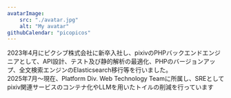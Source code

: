 ```yaml
---
avatarImage:
    src: "./avatar.jpg"
    alt: "My avatar"
githubCalendar: "picopicos"
---
```


2023年4月にピクシブ株式会社に新卒入社し、pixivのPHPバックエンドエンジニアとして、API設計、テスト及び静的解析の最適化、PHPのバージョンアップ、全文検索エンジンのElasticsearch移行等を行いました。<br>
2025年7月～現在、Platform Div. Web Technology Teamに所属し、SREとしてpixiv関連サービスのコンテナ化やLLMを用いたトイルの削減を行っています<br>
